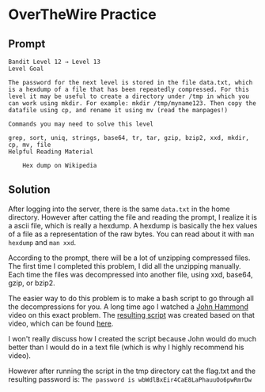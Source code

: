 # OverTheWire Practice

## Prompt
```
Bandit Level 12 → Level 13
Level Goal

The password for the next level is stored in the file data.txt, which is a hexdump of a file that has been repeatedly compressed. For this level it may be useful to create a directory under /tmp in which you can work using mkdir. For example: mkdir /tmp/myname123. Then copy the datafile using cp, and rename it using mv (read the manpages!)

Commands you may need to solve this level

grep, sort, uniq, strings, base64, tr, tar, gzip, bzip2, xxd, mkdir, cp, mv, file
Helpful Reading Material

    Hex dump on Wikipedia
```

## Solution

After logging into the server, there is the same `data.txt` in the home directory. However after catting the file and reading the prompt, I realize it is a ascii file, which is really a hexdump. A hexdump is basically the hex values of a file as a representation of the raw bytes. You can read about it with `man hexdump` and `man xxd`.

According to the prompt, there will be a lot of unzipping compressed files. The first time I completed this problem, I did all the unzipping manually. Each time the files was decompressed into another file, using xxd, base64, gzip, or bzip2. 

The easier way to do this problem is to make a bash script to go through all the decompressions for you. A long time ago I watched a [John Hammond](https://www.youtube.com/@_JohnHammond) video on this exact problem. The [resulting script](./matroyshka.sh) was created based on that video, which can be found [here](https://www.youtube.com/watch?v=wRSwagjvSqU).

I won't really discuss how I created the script because John would do much better than I would do in a text file (which is why I highly recommend his video). 

However after running the script in the tmp directory cat the flag.txt and the resulting password is: `The password is wbWdlBxEir4CaE8LaPhauuOo6pwRmrDw`

